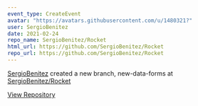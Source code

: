 ```yaml
---
event_type: CreateEvent
avatar: "https://avatars.githubusercontent.com/u/1480321?"
user: SergioBenitez
date: 2021-02-24
repo_name: SergioBenitez/Rocket
html_url: https://github.com/SergioBenitez/Rocket
repo_url: https://github.com/SergioBenitez/Rocket
---
```


<a href='https://github.com/SergioBenitez' target='_blank'>SergioBenitez</a> created a new branch, new-data-forms at <a href='https://github.com/SergioBenitez/Rocket' target='_blank'>SergioBenitez/Rocket</a>

<a href='https://github.com/SergioBenitez/Rocket' target='_blank'>View Repository</a>